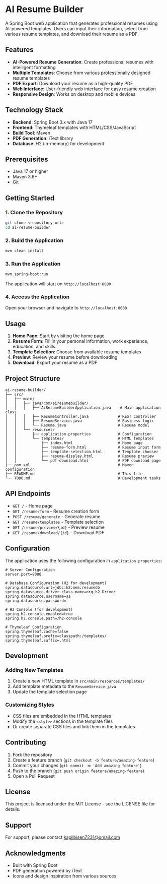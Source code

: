 # AI Resume Builder

A Spring Boot web application that generates professional resumes using AI-powered templates. Users can input their information, select from various resume templates, and download their resume as a PDF.

## Features

- **AI-Powered Resume Generation**: Create professional resumes with intelligent formatting
- **Multiple Templates**: Choose from various professionally designed resume templates
- **PDF Export**: Download your resume as a high-quality PDF
- **Web Interface**: User-friendly web interface for easy resume creation
- **Responsive Design**: Works on desktop and mobile devices

## Technology Stack

- **Backend**: Spring Boot 3.x with Java 17
- **Frontend**: Thymeleaf templates with HTML/CSS/JavaScript
- **Build Tool**: Maven
- **PDF Generation**: iText library
- **Database**: H2 (in-memory) for development

## Prerequisites

- Java 17 or higher
- Maven 3.6+
- Git

## Getting Started

### 1. Clone the Repository

```bash
git clone <repository-url>
cd ai-resume-builder
```

### 2. Build the Application

```bash
mvn clean install
```

### 3. Run the Application

```bash
mvn spring-boot:run
```

The application will start on `http://localhost:8080`

### 4. Access the Application

Open your browser and navigate to `http://localhost:8080`

## Usage

1. **Home Page**: Start by visiting the home page
2. **Resume Form**: Fill in your personal information, work experience, education, and skills
3. **Template Selection**: Choose from available resume templates
4. **Preview**: Review your resume before downloading
5. **Download**: Export your resume as a PDF

## Project Structure

```
ai-resume-builder/
├── src/
│   ├── main/
│   │   ├── java/com/airesumebuilder/
│   │   │   ├── AiResumeBuilderApplication.java    # Main application class
│   │   │   ├── ResumeController.java             # REST controller
│   │   │   ├── ResumeService.java                # Business logic
│   │   │   └── Resume.java                       # Resume model
│   │   └── resources/
│   │       ├── application.properties            # Configuration
│   │       └── templates/                        # HTML templates
│   │           ├── index.html                    # Home page
│   │           ├── resume-form.html              # Resume input form
│   │           ├── template-selection.html       # Template chooser
│   │           ├── resume-display.html           # Resume preview
│   │           └── pdf-download.html             # PDF download page
├── pom.xml                                       # Maven configuration
├── README.md                                     # This file
└── TODO.md                                       # Development tasks
```

## API Endpoints

- `GET /` - Home page
- `GET /resume/form` - Resume creation form
- `POST /resume/generate` - Generate resume
- `GET /resume/templates` - Template selection
- `GET /resume/preview/{id}` - Preview resume
- `GET /resume/download/{id}` - Download PDF

## Configuration

The application uses the following configuration in `application.properties`:

```properties
# Server Configuration
server.port=8080

# Database Configuration (H2 for development)
spring.datasource.url=jdbc:h2:mem:resumedb
spring.datasource.driver-class-name=org.h2.Driver
spring.datasource.username=sa
spring.datasource.password=

# H2 Console (for development)
spring.h2.console.enabled=true
spring.h2.console.path=/h2-console

# Thymeleaf Configuration
spring.thymeleaf.cache=false
spring.thymeleaf.prefix=classpath:/templates/
spring.thymeleaf.suffix=.html
```

## Development

### Adding New Templates

1. Create a new HTML template in `src/main/resources/templates/`
2. Add template metadata to the `ResumeService.java`
3. Update the template selection page

### Customizing Styles

- CSS files are embedded in the HTML templates
- Modify the `<style>` sections in the template files
- Or create separate CSS files and link them in the templates

## Contributing

1. Fork the repository
2. Create a feature branch (`git checkout -b feature/amazing-feature`)
3. Commit your changes (`git commit -m 'Add amazing feature'`)
4. Push to the branch (`git push origin feature/amazing-feature`)
5. Open a Pull Request

## License

This project is licensed under the MIT License - see the LICENSE file for details.

## Support

For support, please contact [kapilbisen7231@gmail.com](mailto:kapilbisen7231@gmail.com)

## Acknowledgments

- Built with Spring Boot
- PDF generation powered by iText
- Icons and design inspiration from various sources
